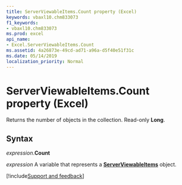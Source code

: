 ```yaml
---
title: ServerViewableItems.Count property (Excel)
keywords: vbaxl10.chm833073
f1_keywords:
- vbaxl10.chm833073
ms.prod: excel
api_name:
- Excel.ServerViewableItems.Count
ms.assetid: 4a26873e-49cd-ad71-a96a-d5f40e51f31c
ms.date: 05/14/2019
localization_priority: Normal
---
```



# ServerViewableItems.Count property (Excel)

Returns the number of objects in the collection. Read-only **Long**.


## Syntax

_expression_.**Count**

_expression_ A variable that represents a **[ServerViewableItems](Excel.ServerViewableItems.md)** object.




[!include[Support and feedback](~/includes/feedback-boilerplate.md)]